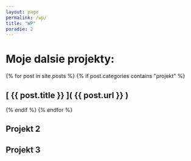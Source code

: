 ```yaml
---
layout: page
permalink: /wp/
title: "WP"
poradie: 2
---
```


# Moje dalsie projekty:

{% for post in site.posts %}
{% if post.categories contains "projekt" %}
## [ {{ post.title }} ]( {{ post.url }} )  
{% endif %}
{% endfor %}

## Projekt 2
## Projekt 3